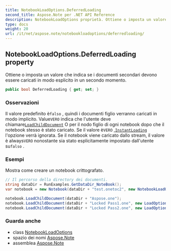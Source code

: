```yaml
---
title: NotebookLoadOptions.DeferredLoading
second_title: Aspose.Note per .NET API Reference
description: NotebookLoadOptions proprietà. Ottiene o imposta un valore che indica se i documenti secondari devono essere caricati in modo esplicito in un secondo momento.
type: docs
weight: 20
url: /it/net/aspose.note/notebookloadoptions/deferredloading/
---
```

## NotebookLoadOptions.DeferredLoading property

Ottiene o imposta un valore che indica se i documenti secondari devono essere caricati in modo esplicito in un secondo momento.

```csharp
public bool DeferredLoading { get; set; }
```

### Osservazioni

Il valore predefinito è`falso` , quindi i documenti figlio verranno caricati in modo implicito. Value`VERO` indica che l'utente deve chiamare[`LoadChildDocument`](../../notebook/loadchilddocument/) O per il nodo figlio di ogni notebook dopo che il notebook stesso è stato caricato. Se il valore è`VERO` ,[`InstantLoading`](../instantloading/) l'opzione verrà ignorata. Se il notebook viene caricato dallo stream, il valore è always`VERO` nonostante sia stato esplicitamente impostato dall'utente su`falso` .

### Esempi

Mostra come creare un notebook crittografato.

```csharp
// Il percorso della directory dei documenti.
string dataDir = RunExamples.GetDataDir_NoteBook();
var notebook = new Notebook(dataDir + "test.onetoc2", new NotebookLoadOptions() { DeferredLoading = true });

notebook.LoadChildDocument(dataDir + "Aspose.one");  
notebook.LoadChildDocument(dataDir + "Locked Pass1.one", new LoadOptions() { DocumentPassword = "pass" });
notebook.LoadChildDocument(dataDir + "Locked Pass2.one", new LoadOptions() { DocumentPassword = "pass2" });
```

### Guarda anche

* class [NotebookLoadOptions](../)
* spazio dei nomi [Aspose.Note](../../notebookloadoptions/)
* assemblea [Aspose.Note](../../../)


